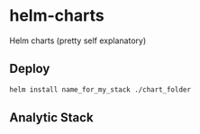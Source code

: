 # helm-charts

Helm charts (pretty self explanatory)

## Deploy

```bash
helm install name_for_my_stack ./chart_folder
```

## Analytic Stack


